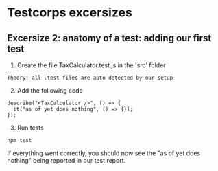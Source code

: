 # Testcorps excersizes

## Excersize 2: anatomy of a test: adding our first test

1. Create the file TaxCalculator.test.js in the 'src' folder

`Theory: all .test files are auto detected by our setup`

2. Add the following code

```
describe("<TaxCalculator />", () => {
  it("as of yet does nothing", () => {});
});
```

3. Run tests

```console
npm test
```

If everything went correctly, you should now see the "as of yet does nothing" being reported in our test report.
